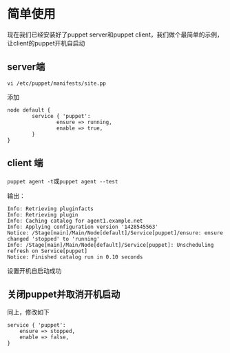 # 简单使用

现在我们已经安装好了puppet server和puppet client，我们做个最简单的示例，让client的puppet开机自启动

## server端

`vi /etc/puppet/manifests/site.pp`

添加

```
node default {
        service { 'puppet':
                ensure => running,
                enable => true,
        }
}

```

## client 端

`puppet agent -t`或`puppet agent --test`

输出：

```
Info: Retrieving pluginfacts
Info: Retrieving plugin
Info: Caching catalog for agent1.example.net
Info: Applying configuration version '1428545563'
Notice: /Stage[main]/Main/Node[default]/Service[puppet]/ensure: ensure changed 'stopped' to 'running'
Info: /Stage[main]/Main/Node[default]/Service[puppet]: Unscheduling refresh on Service[puppet]
Notice: Finished catalog run in 0.10 seconds
```

设置开机自启动成功

## 关闭puppet并取消开机启动
同上，修改如下

```
service { 'puppet':
    ensure => stopped,
    enable => false,
}
```